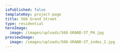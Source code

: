 ```yaml
---
isPublished: false
templateKey: project-page
title: 568 Grand Street
type: residential
heroImage:
  image: /images/uploads/568-GRAND-ST_PH.jpg
previewImage:
  image: /images/uploads/568-GRAND-ST_index_2.jpg
---
```


